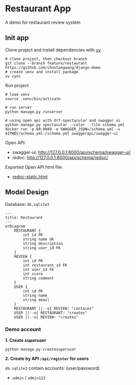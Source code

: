 # Restaurant App

A demo for restaurant review system

## Init app

Clone project and install dependencies with [uv](https://github.com/astral-sh/uv)

```shell
# clone project, then checkout branch
git clone --branch feature/restaurant https://github.com/chuntangwang/django-demo
# create venv and install package
uv sync
```

Run project

```shell
# load venv
source .venv/bin/activate

# run server
python manage.py runserver

# using open api with drf-spectacular and swagger ui
python manage.py spectacular --color --file schema.yml
docker run -p 80:8080 -e SWAGGER_JSON=/schema.yml -v ${PWD}/schema.yml:/schema.yml swaggerapi/swagger-ui
```

Open API:
* swagger-ui: http://127.0.0.1:8000/api/schema/swagger-ui/
* redoc: http://127.0.0.1:8000/api/schema/redoc/

Exported Open API html file:
* [redoc-static.html](redoc-static.html)

## Model Design

Database: `db.sqlite3`

```mermaid
---
title: Restaurant
---
erDiagram
    RESTAURANT {
        int id PK
        string name UK
        string description
        string user_id FK
    }
    REVIEW {
        int id PK
        int restaurant_id FK
        int user_id FK
        int score
        string comment
    }
    USER {
        int id PK
        string name
        string email
    }
    RESTAURANT ||--o{ REVIEW: "contains"
    USER ||--o{ RESTAURANT: "creates"
    USER ||--o{ REVIEW: "creates"
```

### Demo account

**1. Create superuser**
```shell
python manage.py createsuperuser
```

**2. Create by API `/api/register` for users**

`db.sqlite3` contain accounts: (user/password)
* `admin` / `admin123`
